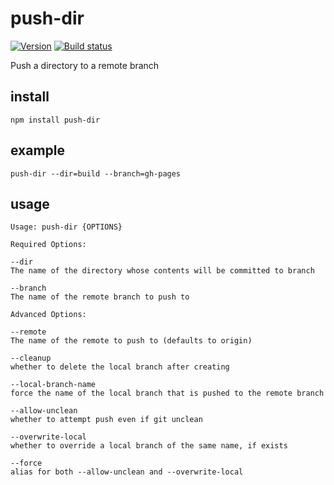 # push-dir

[![Version][version-badge]][version-href]
[![Build status][build-badge]][build-href]

Push a directory to a remote branch

## install

```
npm install push-dir
```

## example

```
push-dir --dir=build --branch=gh-pages
```

## usage

```
Usage: push-dir {OPTIONS}

Required Options:

--dir
The name of the directory whose contents will be committed to branch

--branch
The name of the remote branch to push to

Advanced Options:

--remote
The name of the remote to push to (defaults to origin)

--cleanup
whether to delete the local branch after creating

--local-branch-name
force the name of the local branch that is pushed to the remote branch

--allow-unclean
whether to attempt push even if git unclean

--overwrite-local
whether to override a local branch of the same name, if exists

--force
alias for both --allow-unclean and --overwrite-local
```


[version-badge]: https://img.shields.io/npm/v/push-dir.svg
[version-href]: https://www.npmjs.com/package/push-dir

[build-badge]: https://travis-ci.org/L33T-KR3W/push-dir.svg
[build-href]: https://travis-ci.org/L33T-KR3W/push-dir
